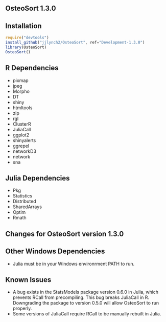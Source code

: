 ## OsteoSort 1.3.0

## Installation
```javascript
require("devtools")
install_github("jjlynch2/OsteoSort", ref="Development-1.3.0")
library(OsteoSort)
OsteoSort()
```

## R Dependencies
* pixmap
* jpeg
* Morpho
* DT
* shiny
* htmltools
* zip
* rgl
* ClusterR
* JuliaCall
* ggplot2
* shinyalerts
* ggrepel
* networkD3
* network
* sna

## Julia Dependencies
* Pkg
* Statistics
* Distributed
* SharedArrays
* Optim
* Rmath

## Changes for OsteoSort version 1.3.0

## Other Windows Dependencies
* Julia must be in your Windows environrment PATH to run.

## Known Issues
* A bug exists in the StatsModels package version 0.6.0 in Julia, which prevents RCall from precompiling. This bug breaks JuliaCall in R. Downgrading the package to version 0.5.0 will allow OsteoSort to run properly.
* Some versions of JuliaCall require RCall to be manually rebuilt in Julia.

